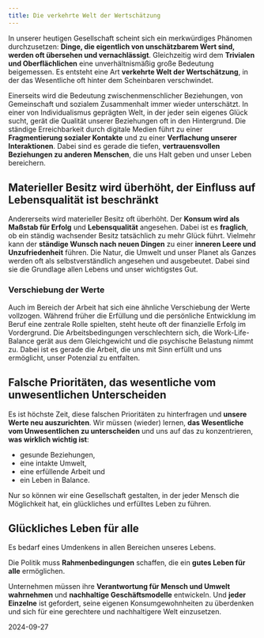 ```yaml
---
title: Die verkehrte Welt der Wertschätzung
---
```

In unserer heutigen Gesellschaft scheint sich ein merkwürdiges Phänomen durchzusetzen: **Dinge, die eigentlich von unschätzbarem Wert sind, werden oft übersehen und vernachlässigt**. Gleichzeitig wird dem **Trivialen und Oberflächlichen** eine unverhältnismäßig große Bedeutung beigemessen. Es entsteht eine Art **verkehrte Welt der Wertschätzung**, in der das Wesentliche oft hinter dem Scheinbaren verschwindet.

Einerseits wird die Bedeutung zwischenmenschlicher Beziehungen, von Gemeinschaft und sozialem Zusammenhalt immer wieder unterschätzt. In einer von Individualismus geprägten Welt, in der jeder sein eigenes Glück sucht, gerät die Qualität unserer Beziehungen oft in den Hintergrund. Die ständige Erreichbarkeit durch digitale Medien führt zu einer **Fragmentierung sozialer Kontakte** und zu einer **Verflachung unserer Interaktionen**. Dabei sind es gerade die tiefen, **vertrauensvollen Beziehungen zu anderen Menschen**, die uns Halt geben und unser Leben bereichern.

## Materieller Besitz wird überhöht, der Einfluss auf Lebensqualität ist beschränkt

Andererseits wird materieller Besitz oft überhöht. Der **Konsum wird als Maßstab für Erfolg** und **Lebensqualität** angesehen. Dabei ist es **fraglich**, ob ein ständig wachsender Besitz tatsächlich zu mehr Glück führt. Vielmehr kann der **ständige Wunsch nach neuen Dingen** zu einer **inneren Leere und Unzufriedenheit** führen. Die Natur, die Umwelt und unser Planet als Ganzes werden oft als selbstverständlich angesehen und ausgebeutet. Dabei sind sie die Grundlage allen Lebens und unser wichtigstes Gut.

### Verschiebung der Werte

Auch im Bereich der Arbeit hat sich eine ähnliche Verschiebung der Werte vollzogen. Während früher die Erfüllung und die persönliche Entwicklung im Beruf eine zentrale Rolle spielten, steht heute oft der finanzielle Erfolg im Vordergrund. Die Arbeitsbedingungen verschlechtern sich, die Work-Life-Balance gerät aus dem Gleichgewicht und die psychische Belastung nimmt zu. Dabei ist es gerade die Arbeit, die uns mit Sinn erfüllt und uns ermöglicht, unser Potenzial zu entfalten.

## Falsche Prioritäten, das wesentliche vom unwesentlichen Unterscheiden

Es ist höchste Zeit, diese falschen Prioritäten zu hinterfragen und **unsere Werte neu auszurichten**. Wir müssen (wieder) lernen, **das Wesentliche vom Unwesentlichen zu unterscheiden** und uns auf das zu konzentrieren, **was wirklich wichtig ist**: 

* gesunde Beziehungen,   
* eine intakte Umwelt,   
* eine erfüllende Arbeit und   
* ein Leben in Balance. 

Nur so können wir eine Gesellschaft gestalten, in der jeder Mensch die Möglichkeit hat, ein glückliches und erfülltes Leben zu führen.

## Glückliches Leben für alle

Es bedarf eines Umdenkens in allen Bereichen unseres Lebens. 

Die Politik muss **Rahmenbedingungen** schaffen, die ein **gutes Leben für alle** ermöglichen. 

Unternehmen müssen ihre **Verantwortung für Mensch und Umwelt wahrnehmen** und **nachhaltige Geschäftsmodelle** entwickeln. Und **jeder Einzelne** ist gefordert, seine eigenen Konsumgewohnheiten zu überdenken und sich für eine gerechtere und nachhaltigere Welt einzusetzen.

2024-09-27  
